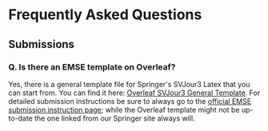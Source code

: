 # Frequently Asked Questions

## Submissions

### Q. Is there an EMSE template on Overleaf?

Yes, there is a general template file for Springer's SVJour3 Latex that you can start from. You can find it here: [Overleaf SVJour3 General Template](https://www.overleaf.com/latex/templates/a-general-template-file-for-the-latex-package-svjour3-for-springer-journals/pbbwqhxxvtbp). For detailed submission instructions be sure to always go to the [official EMSE submission instruction page](https://www.springer.com/journal/10664/submission-guidelines); while the Overleaf template might not be up-to-date the one linked from our Springer site always will.